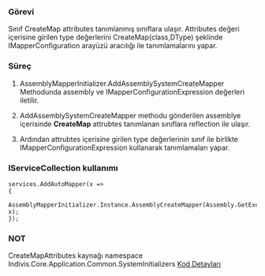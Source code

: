 ﻿
### Görevi
Sınıf CreateMap attributes tanımlanmış sınıflara ulaşır.
Attributes değeri içerisine girilen type değerlerini CreateMap(class,DType) şeklinde IMapperConfiguration arayüzü aracılığı ile tanımlamalarını yapar.



### Süreç

1. AssemblyMapperInitializer.AddAssemblySystemCreateMapper Methodunda assembly ve IMapperConfigurationExpression değerleri iletilir.

3. AddAssemblySystemCreateMapper methodu gönderilen assemblye içerisinde **CreateMap** attrubtes tanımlanan sınıflara reflection ile ulaşır.

5. Ardından attrubtes içerisine girilen type değerlerinin sınıf ile birlikte IMapperConfigurationExpression kullanarak tanımlamaları yapar.




### IServiceCollection kullanımı

    services.AddAutoMapper(x =>
    {
        AssemblyMapperInitializer.Instance.AssemblyCreateMapper(Assembly.GetExecutingAssembly(), x);
    });

### NOT
CreateMapAttributes kaynağı
namespace Indivis.Core.Application.Common.SystemInitializers
[Kod Detayları](https://github.com/keslergokhan/Indivis/blob/master/src/Core/Indivis.Core.Application/Common/SystemInitializers/AssemblyMapperInitializer.cs "Kod Detayları")
